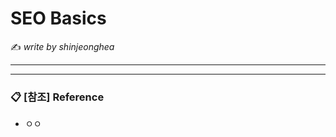 # SEO Basics

:writing_hand: *write by shinjeonghea*

---------



-----------

### :clipboard: [참조] Reference

- ㅇㅇ

